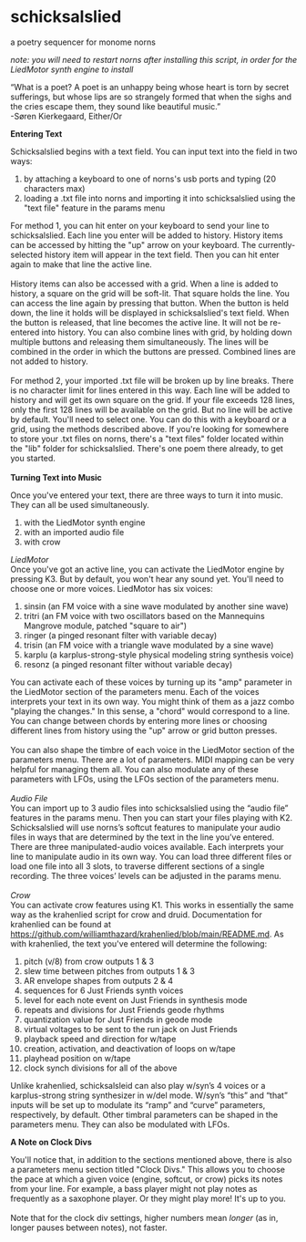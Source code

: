 # schicksalslied
a poetry sequencer for monome norns

<i>note: you will need to restart norns after installing this script, in order for the LiedMotor synth engine to install</i>

“What is a poet? A poet is an unhappy being whose heart is torn by secret sufferings, but whose lips are so strangely formed that when the sighs and the cries escape them, they sound like beautiful music.”<br>
-Søren Kierkegaard, Either/Or

<b>Entering Text</b>

Schicksalslied begins with a text field. You can input text into the field in two ways:
1) by attaching a keyboard to one of norns's usb ports and typing (20 characters max)
2) loading a .txt file into norns and importing it into schicksalslied using the "text file" feature in the params menu

For method 1, you can hit enter on your keyboard to send your line to schicksalslied. Each line you enter will be added to history. History items can be accessed by hitting the "up" arrow on your keyboard. The currently-selected history item will appear in the text field. Then you can hit enter again to make that line the active line.<br>
<br>
History items can also be accessed with a grid. When a line is added to history, a square on the grid will be soft-lit. That square holds the line. You can access the line again by pressing that button. When the button is held down, the line it holds will be displayed in schicksalslied's text field. When the button is released, that line becomes the active line. It will not be re-entered into history. You can also combine lines with grid, by holding down multiple buttons and releasing them simultaneously. The lines will be combined in the order in which the buttons are pressed. Combined lines are not added to history.<br>
<br>
For method 2, your imported .txt file will be broken up by line breaks. There is no character limit for lines entered in this way. Each line will be added to history and will get its own square on the grid. If your file exceeds 128 lines, only the first 128 lines will be available on the grid. But no line will be active by default. You'll need to select one. You can do this with a keyboard or a grid, using the methods described above. If you're looking for somewhere to store your .txt files on norns, there's a "text files" folder located within the "lib" folder for schicksalslied. There's one poem there already, to get you started.<br>
<br>
<b>Turning Text into Music</b>

Once you've entered your text, there are three ways to turn it into music. They can all be used simultaneously.
1) with the LiedMotor synth engine
2) with an imported audio file
3) with crow

<i>LiedMotor</i><br>
Once you've got an active line, you can activate the LiedMotor engine by pressing K3. But by default, you won't hear any sound yet. You'll need to choose one or more voices. LiedMotor has six voices:
1) sinsin (an FM voice with a sine wave modulated by another sine wave)
2) tritri (an FM voice with two oscillators based on the Mannequins Mangrove module, patched "square to air")
3) ringer (a pinged resonant filter with variable decay)
4) trisin (an FM voice with a triangle wave modulated by a sine wave)
5) karplu (a karplus-strong-style physical modeling string synthesis voice)
6) resonz (a pinged resonant filter without variable decay)

You can activate each of these voices by turning up its "amp" parameter in the LiedMotor section of the parameters menu. Each of the voices interprets your text in its own way. You might think of them as a jazz combo "playing the changes." In this sense, a "chord" would correspond to a line. You can change between chords by entering more lines or choosing different lines from history using the "up" arrow or grid button presses.<br>
<br>
You can also shape the timbre of each voice in the LiedMotor section of the parameters menu. There are a lot of parameters. MIDI mapping can be very helpful for managing them all. You can also modulate any of these parameters with LFOs, using the LFOs section of the parameters menu.<br>
<br>
<i>Audio File</i><br>
You can import up to 3 audio files into schicksalslied using the “audio file” features in the params menu. Then you can start your files playing with K2. Schicksalslied will use norns’s softcut features to manipulate your audio files in ways that are determined by the text in the line you’ve entered. There are three manipulated-audio voices available. Each interprets your line to manipulate audio in its own way. You can load three different files or load one file into all 3 slots, to traverse different sections of a single recording. The three voices’ levels can be adjusted in the params menu.<br>
<br>
<i>Crow</i><br>
You can activate crow features using K1. This works in essentially the same way as the krahenlied script for crow and druid. Documentation for krahenlied can be found at https://github.com/williamthazard/krahenlied/blob/main/README.md. As with krahenlied, the text you've entered will determine the following:
1) pitch (v/8) from crow outputs 1 & 3
2) slew time between pitches from outputs 1 & 3
3) AR envelope shapes from outputs 2 & 4
4) sequences for 6 Just Friends synth voices
5) level for each note event on Just Friends in synthesis mode
6) repeats and divisions for Just Friends geode rhythms
7) quantization value for Just Friends in geode mode
8) virtual voltages to be sent to the run jack on Just Friends
9) playback speed and direction for w/tape
10) creation, activation, and deactivation of loops on w/tape
11) playhead position on w/tape
12) clock synch divisions for all of the above

Unlike krahenlied, schicksalsleid can also play w/syn’s 4 voices or a karplus-strong string synthesizer in w/del mode. W/syn’s “this” and “that” inputs will be set up to modulate its “ramp” and “curve” parameters, respectively, by default. Other timbral parameters can be shaped in the parameters menu. They can also be modulated with LFOs.<br>

<b>A Note on Clock Divs</b>

You'll notice that, in addition to the sections mentioned above, there is also a parameters menu section titled "Clock Divs." This allows you to choose the pace at which a given voice (engine, softcut, or crow) picks its notes from your line. For example, a bass player might not play notes as frequently as a saxophone player. Or they might play more! It's up to you.<br>
<br>
Note that for the clock div settings, higher numbers mean <i>longer</i> (as in, longer pauses between notes), not faster.

